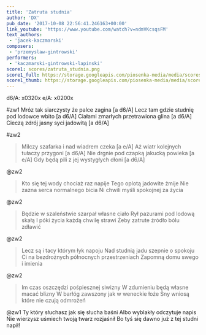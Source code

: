 ```yaml
---
title: 'Zatruta studnia'
author: 'DX'
pub_date: '2017-10-08 22:56:41.246163+00:00'
link_youtube: 'https://www.youtube.com/watch?v=ndmVKcsqsFM'
text_authors:
 - 'jacek-kaczmarski'
composers:
 - 'przemyslaw-gintrowski'
performers:
 - 'kaczmarski-gintrowski-lapinski'
score1: scores/zatruta_studnia.png
score1_full: https://storage.googleapis.com/piosenka-media/media/scores/zatruta_studnia.png
score1_thumb: https://storage.googleapis.com/piosenka-media/media/scores/zatruta_studnia.png.180x0_q85_upscale.png
---
```


d6/A: x0320x 
e/A: x0200x

#zw1
Mróz tak siarczysty że palce zagina [a d6/A]
Lecz tam gdzie studnię pod lodowce wbito [a d6/A]
Ciałami zmarłych przetrawiona glina [a d6/A]
Cieczą zdrój jasny syci jadowitą [a d6/A]

#zw2
>Milczy szafarka i nad wiadrem czeka  [a e/A]
>Aż wiatr kolejnych tułaczy przygoni [a d6/A]
>Nie drgnie pod czapką jakucką powieka [a e/A]
>Gdy będą pili z jej wystygłych dłoni [a d6/A]

@zw2
>Kto się tej wody chociaż raz napije
>Tego oplotą jadowite żmije
>Nie zazna serca normalnego bicia
>Ni chwili myśli spokojnej za życia

@zw2
>Będzie w szaleństwie szarpał własne ciało
>Rył pazurami pod lodową skałą
>I póki życia każdą chwilę strawi
>Żeby zatrute źródło bólu zdławić

@zw2
>Lecz są i tacy którym łyk napoju
>Nad studnią jadu szepnie o spokoju
>Ci na bezdrożnych północnych przestrzeniach
>Zapomną domu swego i imienia

@zw2
>Im czas oszczędzi pośpiesznej siwizny
>W zdumieniu będą własne macać blizny
>W barłóg zawszony jak w weneckie łoże
>Sny wniosą które nie czują odmrożeń

@zw1
Ty który słuchasz jak się słucha baśni
Albo wyblakły odczytuje napis
Nie wierzysz uśmiech twoją twarz rozjaśnił
Bo tyś się dawno już z tej studni napił!